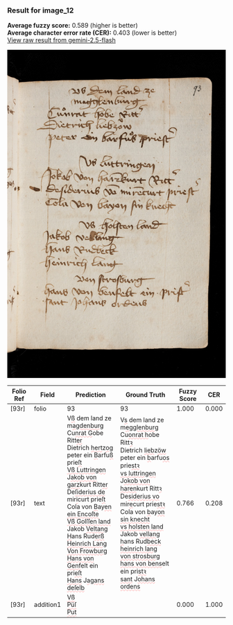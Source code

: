 ### Result for image_12
**Average fuzzy score:** 0.589 (higher is better)<br>**Average character error rate (CER):** 0.403 (lower is better)<br>[View raw result from gemini-2.5-flash](https://github.com/RISE-UNIBAS/humanities_data_benchmark/blob/main/results/2025-10-24/T0271/request_T0271_image_12.json)

<img src="https://github.com/RISE-UNIBAS/humanities_data_benchmark/blob/main/benchmarks/medieval_manuscripts/images/image_12.jpg?raw=true" alt="image_12" width="800px">

<style>
.diff { text-decoration: underline; text-decoration-color: #ffcccc; text-decoration-style: wavy; }
</style>

| Folio Ref | Field | Prediction | Ground Truth | Fuzzy Score | CER |
|-----------|-------|------------|--------------|-------------|-----|
| [93r] | folio | 93 | 93 | 1.000 | 0.000 |
| [93r] | text | V<span class="diff">ß</span> dem land ze<br>m<span class="diff">agdenburg<br></span>Cu<span class="diff">nrat G</span>obe Ritt<span class="diff">er<br></span>Dietrich <span class="diff">hert</span>z<span class="diff">og<br></span>peter ein <span class="diff">B</span>arfu<span class="diff">ß</span> prie<span class="diff">ſt<br>Vß Luttringen<br></span>J<span class="diff">akob von garz</span>kurt Ritt<span class="diff">er<br></span>De<span class="diff">ſiderius de</span> mir<span class="diff">i</span>curt prie<span class="diff">ſt<br></span>Cola von <span class="diff">B</span>ay<span class="diff">en ein Encoſte<br>Vß Golſſen land<br></span>Jakob <span class="diff">Veltang<br>H</span>ans Rud<span class="diff">erß<br>Heinrich Lang<br>Von Frowburg<br>Hans von Genf</span>elt ein pri<span class="diff">eſt<br>Hans</span> J<span class="diff">agans deſelb</span> | V<span class="diff">s</span> dem land ze<br><span class="diff"> </span>m<span class="diff">egglenburg<br> </span>Cu<span class="diff">onrat h</span>obe Ritt<span class="diff">ꝛ<br> </span>Dietrich <span class="diff">lieb</span>z<span class="diff">öw<br> </span>peter ein <span class="diff">b</span>arfu<span class="diff">os</span> prie<span class="diff">stꝛ<br> vs luttringen<br> </span>J<span class="diff">okob von haren</span>kurt Ritt<span class="diff">ꝛ<br> </span>De<span class="diff">siderius vo</span> mir<span class="diff">e</span>curt prie<span class="diff">stꝛ<br> </span>Cola von <span class="diff">b</span>ay<span class="diff">on sin knecht<br> vs holsten land<br> </span>Jakob <span class="diff">vellang<br> h</span>ans Rud<span class="diff">beck<br> heinrich lang<br> von strosburg<br> hans von bens</span>elt ein pri<span class="diff">stꝛ<br> sant</span> J<span class="diff">ohans ordens</span> | 0.766 | 0.208 |
| [93r] | addition1 | <span class="diff">Vß<br>Püſ<br>Put</span> |  | 0.000 | 1.000 |
